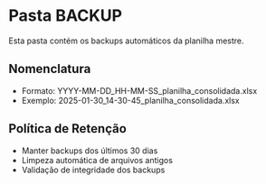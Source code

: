 # Pasta BACKUP

Esta pasta contém os backups automáticos da planilha mestre.

## Nomenclatura
- Formato: YYYY-MM-DD_HH-MM-SS_planilha_consolidada.xlsx
- Exemplo: 2025-01-30_14-30-45_planilha_consolidada.xlsx

## Política de Retenção
- Manter backups dos últimos 30 dias
- Limpeza automática de arquivos antigos
- Validação de integridade dos backups